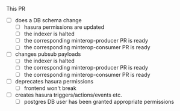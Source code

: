 This PR

- [ ] does a DB schema change
  - [ ] hasura permissions are updated
  - [ ] the indexer is halted
  - [ ] the corresponding minterop-producer PR is ready
  - [ ] the corresponding minterop-consumer PR is ready
- [ ] changes pubsub payloads
  - [ ] the indexer is halted
  - [ ] the corresponding minterop-producer PR is ready
  - [ ] the corresponding minterop-consumer PR is ready
- [ ] deprecates hasura permissions
  - [ ] frontend won't break
- [ ] creates hasura triggers/actions/events etc.
  - [ ] postgres DB user has been granted appropriate permissions
